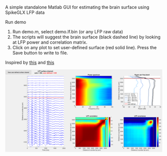 A simple standalone Matlab GUI for estimating the brain surface using SpikeGLX LFP data

Run demo
1. Run demo.m, select demo.lf.bin (or any LFP raw data)
2. The scripts will suggest the brain surface (black dashed line) by looking at LFP power and correlation matrix.
3. Click on any plot to set user-defined surface (red solid line). Press the Save button to write to file.

Inspired by [this](https://github.com/jenniferColonell/ecephys_spike_sorting/tree/master/ecephys_spike_sorting/modules/depth_estimation) and [this](https://github.com/int-brain-lab/iblapps/tree/electrophysiology-atlas/atlaselectrophysiology)

![](/lfpSurface/demo.png)
